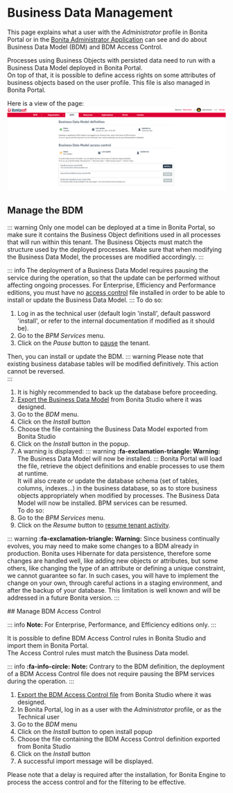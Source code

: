 # Business Data Management

This page explains what a user with the _Administrator_ profile in Bonita Portal or in the [Bonita Administrator Application](admin-application-overview.md) can see and do about Business Data Model (BDM) and BDM Access Control.

Processes using Business Objects with persisted data need to run with a Business Data Model deployed in Bonita Portal.  
On top of that, it is possible to define access rights on some attributes of business objects based on the user profile. This file is also managed in Bonita Portal.

Here is a view of the page:
![BDM in UI](images/UI2021.1/bdm-management.png)<!--{.img-responsive}-->


## Manage the BDM

::: warning
Only one model can be deployed at a time in Bonita Portal, so make sure it contains the Business Object definitions used in all processes that will run within this tenant.
The Business Objects must match the structure used by the deployed processes. Make sure that when modifying the Business Data Model, the processes are modified accordingly.
:::

::: info
The deployment of a Business Data Model requires pausing the service during the operation, so that the update can be performed without affecting ongoing processes. 
For Enterprise, Efficiency and Performance editions, you must have no [access control](#installAccessControl) file installed in order to be able to install or update the Business Data Model.
:::
To do so:
1. Log in as the technical user (default login 'install', default password 'install', or refer to the internal documentation if modified as it should be).
1. Go to the _BPM Services_ menu.
1. Click on the _Pause_ button to [pause](pause-and-resume-bpm-services.md) the tenant.

Then, you can install or update the BDM.
::: warning
Please note that existing business database tables will be modified definitively. This action cannot be reversed.  
:::
1. It is highly recommended to back up the database before proceeding.
1. [Export the Business Data Model](define-and-deploy-the-bdm.md) from Bonita Studio where it was designed.
1. Go to the _BDM_ menu.
1. Click on the _Install_ button 
1. Choose the file containing the Business Data Model exported from Bonita Studio
1. Click on the _Install_ button in the popup.
1. A warning is displayed:
::: warning
**:fa-exclamation-triangle: Warning:** The Business Data Model will now be installed.
:::
Bonita Portal will load the file, retrieve the object definitions and enable processes to use them at runtime.  
It will also create or update the database schema (set of tables, columns, indexes...) in the business database, so as to store business objects appropriately when modified by processes. 
The Business Data Model will now be installed. BPM services can be resumed.  
 To do so:
1. Go to the _BPM Services_ menu.
1. Click on the _Resume_ button to [resume tenant activity](pause-and-resume-bpm-services.md).

::: warning
**:fa-exclamation-triangle: Warning:**  Since business continually evolves, you may need to make some changes to a BDM already in production.
Bonita uses Hibernate for data persistence, therefore some changes are handled well, like adding new objects or attributes, but some others, like changing the type of an attribute or defining a unique constraint, we cannot guarantee so far.
In such cases, you will have to implement the change on your own, through careful actions in a staging environment, and after the backup of your database.
This limitation is well known and will be addressed in a future Bonita version.
:::

<a id="installAccessControl"/>
## Manage BDM Access Control

::: info
**Note:** For Enterprise, Performance, and Efficiency editions only.
:::

It is possible to define BDM Access Control rules in Bonita Studio and import them in Bonita Portal.  
The Access Control rules must match the Business Data model.  

::: info
**:fa-info-circle: Note:** Contrary to the BDM definition, the deployment of a BDM Access Control file does not require pausing the BPM services during the operation. 
:::
1. [Export the BDM Access Control file](bdm-access-control.md) from Bonita Studio where it was designed.
1. In Bonita Portal, log in as a user with the _Administrator_ profile, or as the Technical user
1. Go to the _BDM_ menu
1. Click on the _Install_ button to open install popup
1. Choose the file containing the BDM Access Control definition exported from Bonita Studio
1. Click on the _Install_ button
1. A successful import message will be displayed.

Please note that a delay is required after the installation, for Bonita Engine to process the access control and for the filtering to be effective.
